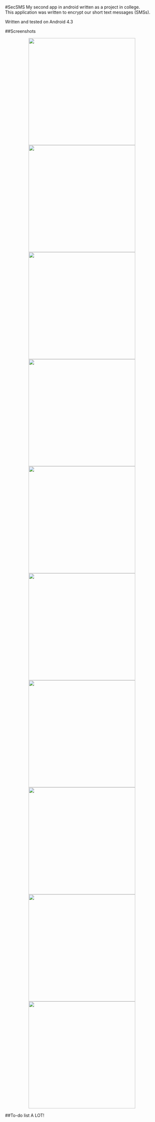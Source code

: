 #SecSMS
My second app in android written as a project in college.<br />
This application was written to encrypt our short text messages (SMSs).<br />

Written and tested on Android 4.3

##Screenshots
<p>
  <center>
    <img src="http://i.imgur.com/UEgpWpq.png" height="350" align="center" />
    <img src="http://i.imgur.com/CFfH7Yg.png" height="350" align="center" />
    <img src="http://i.imgur.com/ir8Oc5M.png" height="350" align="center" />
    <img src="http://i.imgur.com/Y5Ojbr9.png" height="350" align="center" />
    <img src="http://i.imgur.com/gF6aqHp.png" height="350" align="center" />
    <img src="http://i.imgur.com/tJbeUFI.png" height="350" align="center" />
    <img src="http://i.imgur.com/y2zv5nJ.png" height="350" align="center" />
    <img src="http://i.imgur.com/8Ch1Kco.png" height="350" align="center" />
    <img src="http://i.imgur.com/32SAEk1.png" height="350" align="center" />
    <img src="http://i.imgur.com/rXPFEOU.png" height="350" align="center" />
  </center>
</p>

##To-do list
A LOT!
